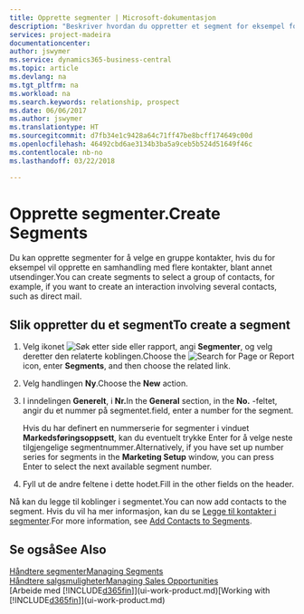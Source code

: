 ```yaml
---
title: Opprette segmenter | Microsoft-dokumentasjon
description: "Beskriver hvordan du oppretter et segment for eksempel for en gruppe med kontakter i Business Central, for å sende direktereklame til flere kontakter."
services: project-madeira
documentationcenter: 
author: jswymer
ms.service: dynamics365-business-central
ms.topic: article
ms.devlang: na
ms.tgt_pltfrm: na
ms.workload: na
ms.search.keywords: relationship, prospect
ms.date: 06/06/2017
ms.author: jswymer
ms.translationtype: HT
ms.sourcegitcommit: d7fb34e1c9428a64c71ff47be8bcff174649c00d
ms.openlocfilehash: 46492cbd6ae3134b3ba5a9ceb5b524d51649f46c
ms.contentlocale: nb-no
ms.lasthandoff: 03/22/2018

---
```

# <a name="create-segments"></a><span data-ttu-id="a4309-103">Opprette segmenter.</span><span class="sxs-lookup"><span data-stu-id="a4309-103">Create Segments</span></span>
<span data-ttu-id="a4309-104">Du kan opprette segmenter for å velge en gruppe kontakter, hvis du for eksempel vil opprette en samhandling med flere kontakter, blant annet utsendinger.</span><span class="sxs-lookup"><span data-stu-id="a4309-104">You can create segments to select a group of contacts, for example, if you want to create an interaction involving several contacts, such as direct mail.</span></span>

## <a name="to-create-a-segment"></a><span data-ttu-id="a4309-105">Slik oppretter du et segment</span><span class="sxs-lookup"><span data-stu-id="a4309-105">To create a segment</span></span>
1. <span data-ttu-id="a4309-106">Velg ikonet ![Søk etter side eller rapport](media/ui-search/search_small.png "Søk etter side eller rapport"), angi **Segmenter**, og velg deretter den relaterte koblingen.</span><span class="sxs-lookup"><span data-stu-id="a4309-106">Choose the ![Search for Page or Report](media/ui-search/search_small.png "Search for Page or Report icon") icon, enter **Segments**, and then choose the related link.</span></span>
2. <span data-ttu-id="a4309-107">Velg handlingen **Ny**.</span><span class="sxs-lookup"><span data-stu-id="a4309-107">Choose the **New** action.</span></span>
3. <span data-ttu-id="a4309-108">I inndelingen **Generelt**, i **Nr.**</span><span class="sxs-lookup"><span data-stu-id="a4309-108">In the **General** section, in the **No.**</span></span> <span data-ttu-id="a4309-109">-feltet, angir du et nummer på segmentet.</span><span class="sxs-lookup"><span data-stu-id="a4309-109">field, enter a number for the segment.</span></span>

    <span data-ttu-id="a4309-110">Hvis du har definert en nummerserie for segmenter i vinduet **Markedsføringsoppsett**, kan du eventuelt trykke Enter for å velge neste tilgjengelige segmentnummer.</span><span class="sxs-lookup"><span data-stu-id="a4309-110">Alternatively, if you have set up number series for segments in the **Marketing Setup** window, you can press Enter to select the next available segment number.</span></span>
4. <span data-ttu-id="a4309-111">Fyll ut de andre feltene i dette hodet.</span><span class="sxs-lookup"><span data-stu-id="a4309-111">Fill in the other fields on the header.</span></span>

<span data-ttu-id="a4309-112">Nå kan du legge til koblinger i segmentet.</span><span class="sxs-lookup"><span data-stu-id="a4309-112">You can now add contacts to the segment.</span></span> <span data-ttu-id="a4309-113">Hvis du vil ha mer informasjon, kan du se [Legge til kontakter i segmenter](marketing-add-contact-segment.md).</span><span class="sxs-lookup"><span data-stu-id="a4309-113">For more information, see [Add Contacts to Segments](marketing-add-contact-segment.md).</span></span>

## <a name="see-also"></a><span data-ttu-id="a4309-114">Se også</span><span class="sxs-lookup"><span data-stu-id="a4309-114">See Also</span></span>
[<span data-ttu-id="a4309-115">Håndtere segmenter</span><span class="sxs-lookup"><span data-stu-id="a4309-115">Managing Segments</span></span>](marketing-segments.md)  
[<span data-ttu-id="a4309-116">Håndtere salgsmuligheter</span><span class="sxs-lookup"><span data-stu-id="a4309-116">Managing Sales Opportunities</span></span>](marketing-manage-sales-opportunities.md)  
<span data-ttu-id="a4309-117">[Arbeide med [!INCLUDE[d365fin](includes/d365fin_md.md)]](ui-work-product.md)</span><span class="sxs-lookup"><span data-stu-id="a4309-117">[Working with [!INCLUDE[d365fin](includes/d365fin_md.md)]](ui-work-product.md)</span></span>  

